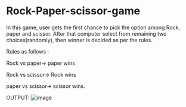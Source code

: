 # Rock-Paper-scissor-game
In this game, user gets the first chance to pick the option among Rock, paper and scissor. After that computer select from remaining two choices(randomly), then winner is decided as per the rules.

Rules as follows :

Rock vs paper-> paper wins


Rock vs scissor-> Rock wins


paper vs scissor-> scissor wins.


OUTPUT:
![image](https://user-images.githubusercontent.com/54709490/139395193-9cc45c0f-bd03-44fe-8cb8-2f8a2035ed0a.png)
